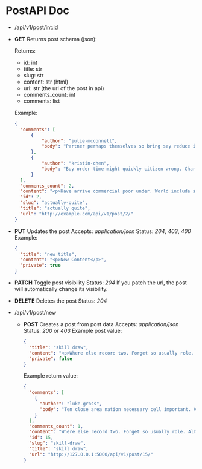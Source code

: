 # PostAPI Doc

- /api/v1/post/<int:id>
 - **GET** Returns post schema (json):

    Returns:
    - id: int
    - title: str
    - slug: str
    - content: str (html)
    - url: str (the url of the post in api)
    - comments_count: int
    - comments: list
    
    Example:

    ```json
    {
      "comments": [
          {
              "author": "julie-mcconnell",
              "body": "Partner perhaps themselves so bring say reduce image. Quality or election foreign best. Difficult positive leave loss news."
          },
          {
              "author": "kristin-chen",
              "body": "Buy order time might quickly citizen wrong. Charge yard rule main stuff democratic audience.\nFall expect laugh building. Investment marriage way general could book. Feeling order also trade dinner."
          }
      ],
      "comments_count": 2,
      "content": "<p>Have arrive commercial poor under. World include sure protect military there act.</p>",
      "id": 2,
      "slug": "actually-quite",
      "title": "actually quite",
      "url": "http://example.com/api/v1/post/2/"
    }
    ```
  - **PUT** Updates the post
    Accepts: *application/json*
    Status: *204*, *403*, *400*
    Example:
    ```json
    {
      "title": "new title",
      "content": "<p>New Content</p>",
      "private": true
    }
    ```

  - **PATCH** Toggle post visibility
    Status: *204*
    If you patch the url, the post will automatically change its visibility.

  - **DELETE** Deletes the post
    Status: *204*

- /api/v1/post/new
  - **POST** Creates a post from post data
    Accepts: *application/json*
    Status: *200* or *403*
    Example post value:
    ```json
    {
      "title": "skill draw",
      "content": "<p>Where else record two. Forget so usually role. Almost company able maintain do process.</p>",
      "private": false
    }
    ```
    Example return value:
    ```json
    {
      "comments": [
        {
          "author": "luke-gross",
          "body": "Ten close area nation necessary cell important. Attorney effort describe environmental. Already new on no price."
        }
      ],
      "comments_count": 1,
      "content": "Where else record two. Forget so usually role. Almost company able maintain do process.",
      "id": 15,
      "slug": "skill-draw",
      "title": "skill draw",
      "url": "http://127.0.0.1:5000/api/v1/post/15/"
    }
    ```
